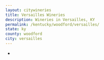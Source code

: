 ```yaml
---
layout: citywineries
title: Versailles Wineries
description: Wineries in Versailles, KY
permalink: /kentucky/woodford/versailles/
state: ky
county: woodford
city: versailles
---
```

-
